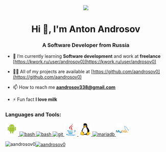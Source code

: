 <p align="center">
  <img src="https://media.giphy.com/media/heIX5HfWgEYlW/giphy.gif"></img>
</p>

<h1 align="center">Hi 👋, I'm Anton Androsov</h1>
<h3 align="center">A Software Developer from Russia</h3>

- 🌱 I’m currently learning **Software development** and work at **freelance** [https://kwork.ru/user/androsov0](https://kwork.ru/user/androsov0)

- 👨‍💻 All of my projects are available at [https://github.com/aandrosov0](https://github.com/aandrosov0)

- 📫 How to reach me **aandrosov338@gmail.com**

- ⚡ Fun fact **I love milk**

<h3 align="left">Languages and Tools:</h3>
<p align="left"> <a href="https://developer.android.com" target="_blank" rel="noreferrer"> <img src="https://raw.githubusercontent.com/devicons/devicon/master/icons/android/android-original-wordmark.svg" alt="android" width="40" height="40"/> </a> <a href="https://www.gnu.org/software/bash/" target="_blank" rel="noreferrer"> <img src="https://www.vectorlogo.zone/logos/gnu_bash/gnu_bash-icon.svg" alt="bash" width="40" height="40"/> <img src="https://cdn.jsdelivr.net/gh/devicons/devicon@latest/icons/kotlin/kotlin-original.svg" alt="bash" width="40" height="40"/> </a> <a href="https://git-scm.com/" target="_blank" rel="noreferrer"> <img src="https://www.vectorlogo.zone/logos/git-scm/git-scm-icon.svg" alt="git" width="40" height="40"/> </a> <a href="https://www.java.com" target="_blank" rel="noreferrer"> <img src="https://raw.githubusercontent.com/devicons/devicon/master/icons/java/java-original.svg" alt="java" width="40" height="40"/> </a> <a href="https://www.linux.org/" target="_blank" rel="noreferrer"> <img src="https://raw.githubusercontent.com/devicons/devicon/master/icons/linux/linux-original.svg" alt="linux" width="40" height="40"/> </a> <a href="https://mariadb.org/" target="_blank" rel="noreferrer"> <img src="https://www.vectorlogo.zone/logos/mariadb/mariadb-icon.svg" alt="mariadb" width="40" height="40"/> </a> <a href="https://www.mysql.com/" target="_blank" rel="noreferrer"> <img src="https://raw.githubusercontent.com/devicons/devicon/master/icons/mysql/mysql-original-wordmark.svg" alt="mysql" width="40" height="40"/></p>
<div>
  <img align="left" src="https://github-readme-stats.vercel.app/api/top-langs?username=aandrosov0&show_icons=true&theme=dark&locale=en&layout=compact" alt="aandrosov0" />
  <img align="center" src="https://github-readme-stats.vercel.app/api?username=aandrosov0&show_icons=true&theme=dark&locale=en" alt="aandrosov0" />
</div>

